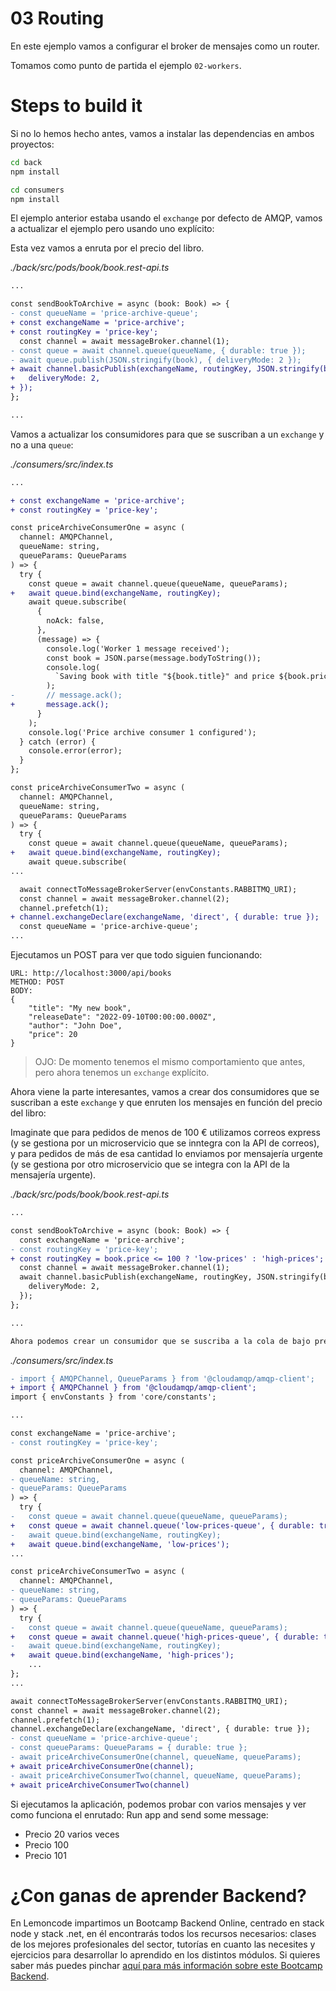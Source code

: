 # 03 Routing

En este ejemplo vamos a configurar el broker de mensajes como un router.

Tomamos como punto de partida el ejemplo `02-workers`.

# Steps to build it

Si no lo hemos hecho antes, vamos a instalar las dependencias en ambos proyectos:

```bash
cd back
npm install

cd consumers
npm install
```

El ejemplo anterior estaba usando el `exchange` por defecto de AMQP, vamos a actualizar el ejemplo pero usando uno explícito:

Esta vez vamos a enruta por el precio del libro.

_./back/src/pods/book/book.rest-api.ts_

```diff
...

const sendBookToArchive = async (book: Book) => {
- const queueName = 'price-archive-queue';
+ const exchangeName = 'price-archive';
+ const routingKey = 'price-key';
  const channel = await messageBroker.channel(1);
- const queue = await channel.queue(queueName, { durable: true });
- await queue.publish(JSON.stringify(book), { deliveryMode: 2 });
+ await channel.basicPublish(exchangeName, routingKey, JSON.stringify(book), {
+   deliveryMode: 2,
+ });
};

...

```

Vamos a actualizar los consumidores para que se suscriban a un `exchange` y no a una `queue`:

_./consumers/src/index.ts_

```diff
...

+ const exchangeName = 'price-archive';
+ const routingKey = 'price-key';

const priceArchiveConsumerOne = async (
  channel: AMQPChannel,
  queueName: string,
  queueParams: QueueParams
) => {
  try {
    const queue = await channel.queue(queueName, queueParams);
+   await queue.bind(exchangeName, routingKey);
    await queue.subscribe(
      {
        noAck: false,
      },
      (message) => {
        console.log('Worker 1 message received');
        const book = JSON.parse(message.bodyToString());
        console.log(
          `Saving book with title "${book.title}" and price ${book.price}`
        );
-       // message.ack();
+       message.ack();
      }
    );
    console.log('Price archive consumer 1 configured');
  } catch (error) {
    console.error(error);
  }
};

const priceArchiveConsumerTwo = async (
  channel: AMQPChannel,
  queueName: string,
  queueParams: QueueParams
) => {
  try {
    const queue = await channel.queue(queueName, queueParams);
+   await queue.bind(exchangeName, routingKey);
    await queue.subscribe(
...

  await connectToMessageBrokerServer(envConstants.RABBITMQ_URI);
  const channel = await messageBroker.channel(2);
  channel.prefetch(1);
+ channel.exchangeDeclare(exchangeName, 'direct', { durable: true });
  const queueName = 'price-archive-queue';
...

```

Ejecutamos un POST para ver que todo siguien funcionando:

```
URL: http://localhost:3000/api/books
METHOD: POST
BODY:
{
    "title": "My new book",
    "releaseDate": "2022-09-10T00:00:00.000Z",
    "author": "John Doe",
    "price": 20
}
```

> OJO: De momento tenemos el mismo comportamiento que antes, pero ahora tenemos un `exchange` explícito.

Ahora viene la parte interesantes, vamos a crear dos consumidores que se suscriban a este `exchange` y que enruten los mensajes en función del precio del libro:

Imaginate que para pedidos de menos de 100 € utilizamos correos express (y se gestiona por un microservicio que se inntegra con la API de correos), y para pedidos de más de esa cantidad lo enviamos por mensajería urgente (y se gestiona por otro microservicio que se integra con la API de la mensajería urgente).

_./back/src/pods/book/book.rest-api.ts_

```diff
...

const sendBookToArchive = async (book: Book) => {
  const exchangeName = 'price-archive';
- const routingKey = 'price-key';
+ const routingKey = book.price <= 100 ? 'low-prices' : 'high-prices';
  const channel = await messageBroker.channel(1);
  await channel.basicPublish(exchangeName, routingKey, JSON.stringify(book), {
    deliveryMode: 2,
  });
};

...

Ahora podemos crear un consumidor que se suscriba a la cola de bajo precio y otro los de más de 100 €.

```

_./consumers/src/index.ts_

```diff
- import { AMQPChannel, QueueParams } from '@cloudamqp/amqp-client';
+ import { AMQPChannel } from '@cloudamqp/amqp-client';
import { envConstants } from 'core/constants';

...

const exchangeName = 'price-archive';
- const routingKey = 'price-key';

const priceArchiveConsumerOne = async (
  channel: AMQPChannel,
- queueName: string,
- queueParams: QueueParams
) => {
  try {
-   const queue = await channel.queue(queueName, queueParams);
+   const queue = await channel.queue('low-prices-queue', { durable: true });
-   await queue.bind(exchangeName, routingKey);
+   await queue.bind(exchangeName, 'low-prices');
...

const priceArchiveConsumerTwo = async (
  channel: AMQPChannel,
- queueName: string,
- queueParams: QueueParams
) => {
  try {
-   const queue = await channel.queue(queueName, queueParams);
+   const queue = await channel.queue('high-prices-queue', { durable: true });
-   await queue.bind(exchangeName, routingKey);
+   await queue.bind(exchangeName, 'high-prices');
    ...
};
...

await connectToMessageBrokerServer(envConstants.RABBITMQ_URI);
const channel = await messageBroker.channel(2);
channel.prefetch(1);
channel.exchangeDeclare(exchangeName, 'direct', { durable: true });
- const queueName = 'price-archive-queue';
- const queueParams: QueueParams = { durable: true };
- await priceArchiveConsumerOne(channel, queueName, queueParams);
+ await priceArchiveConsumerOne(channel);
- await priceArchiveConsumerTwo(channel, queueName, queueParams);
+ await priceArchiveConsumerTwo(channel)

```

Si ejecutamos la aplicación, podemos probar con varios mensajes y ver como funciona el enrutado:
Run app and send some message:

- Precio 20 varios veces
- Precio 100
- Precio 101

# ¿Con ganas de aprender Backend?

En Lemoncode impartimos un Bootcamp Backend Online, centrado en stack node y stack .net, en él encontrarás todos los recursos necesarios: clases de los mejores profesionales del sector, tutorías en cuanto las necesites y ejercicios para desarrollar lo aprendido en los distintos módulos. Si quieres saber más puedes pinchar [aquí para más información sobre este Bootcamp Backend](https://lemoncode.net/bootcamp-backend#bootcamp-backend/banner).
